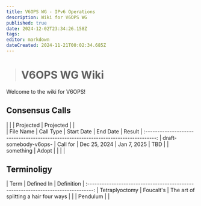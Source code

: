 ```yaml
---
title: V6OPS WG - IPv6 Operations
description: Wiki for V6OPS WG
published: true
date: 2024-12-02T23:34:26.158Z
tags: 
editor: markdown
dateCreated: 2024-11-21T00:02:34.685Z
---
```


> # V6OPS WG Wiki

Welcome to the wiki for V6OPS!

## Consensus Calls

  |                               |           | Projected    | Projected    |          |   
  | File Name                     | Call Type |  Start Date  |  End Date   |  Result  |
   :----------------------------------------------------------------------------------:
  |  draft-somebody-v6ops-        |  Call for | Dec 25, 2024 | Jan 7, 2025 |   TBD    |
  |                   something   |  Adopt    |              |             |          |
  
   
## Terminoligy

      
  |      Term       | Defined In      |  Definition                                  | 
   :--------------------------------------------------------------------------------:
  |  Tetraplyoctomy | Foucalt's       | The art of splitting a hair four ways        |
  |                 | Pendulum        |                                              |
  